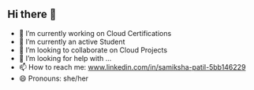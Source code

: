 ## Hi there 👋
- 🔭 I’m currently working on Cloud Certifications
- 🌱 I’m currently an active Student
- 👯 I’m looking to collaborate on Cloud Projects
- 🤔 I’m looking for help with ...
- 📫 How to reach me: www.linkedin.com/in/samiksha-patil-5bb146229
- 😄 Pronouns: she/her

  

